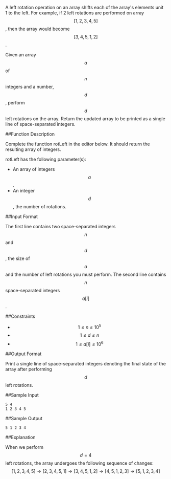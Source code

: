 A left rotation operation on an array shifts each of the array's elements unit 1 to the left. For example, if 2 left rotations are performed on array $$[1,2,3,4,5]$$, then the array would become $$[3,4,5,1,2]$$.

Given an array $$a$$ of $$n$$ integers and a number,$$d$$, perform $$d$$ left rotations on the array. Return the updated array to be printed as a single line of space-separated integers.

##Function Description

Complete the function rotLeft in the editor below. It should return the resulting array of integers.

rotLeft has the following parameter(s):

- An array of integers $$a$$.
- An integer $$d$$, the number of rotations.

##Input Format

The first line contains two space-separated integers $$n$$ and $$d$$, the size of $$a$$ and the number of left rotations you must perform.
The second line contains $$n$$ space-separated integers $$a[i]$$.

##Constraints

- $$1\leq n\leq 10^5$$
- $$1 \leq d \leq n$$
- $$1 \leq a[i] \leq 10^6$$

##Output Format

Print a single line of space-separated integers denoting the final state of the array after performing $$d$$ left rotations.

##Sample Input
```
5 4
1 2 3 4 5
```
##Sample Output
```
5 1 2 3 4
```
##Explanation

When we perform $$d=4$$ left rotations, the array undergoes the following sequence of changes: 
$$[1,2,3,4,5] \rightarrow [2,3,4,5,1] \rightarrow [3,4,5,1,2] \rightarrow [4,5,1,2,3] \rightarrow [5,1,2,3,4]$$